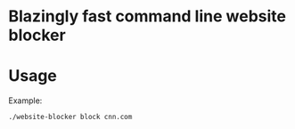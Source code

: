# Blazingly fast command line website blocker

# Usage

Example:

```bash
./website-blocker block cnn.com
```
